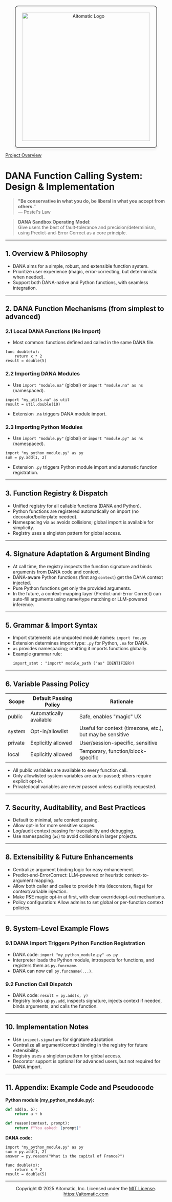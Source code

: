 <p align="center">
  <img src="https://cdn.prod.website-files.com/62a10970901ba826988ed5aa/62d942adcae82825089dabdb_aitomatic-logo-black.png" alt="Aitomatic Logo" width="400" style="border: 2px solid #666; border-radius: 10px; padding: 20px; box-shadow: 0 4px 8px rgba(0,0,0,0.1);"/>
</p>

[Project Overview](../../README.md)

# DANA Function Calling System: Design & Implementation

> **"Be conservative in what you do, be liberal in what you accept from others."**  
> — Postel's Law

> **DANA Sandbox Operating Model:**  
> Give users the best of fault-tolerance and precision/determinism, using Predict-and-Error Correct as a core principle.

---

## 1. Overview & Philosophy
- DANA aims for a simple, robust, and extensible function system.
- Prioritize user experience (magic, error-correcting, but deterministic when needed).
- Support both DANA-native and Python functions, with seamless integration.

---

## 2. DANA Function Mechanisms (from simplest to advanced)

### 2.1 Local DANA Functions (No Import)
- Most common: functions defined and called in the same DANA file.
```dana
func double(x):
    return x * 2
result = double(5)
```

### 2.2 Importing DANA Modules
- Use `import "module.na"` (global) or `import "module.na" as ns` (namespaced).
```dana
import "my_utils.na" as util
result = util.double(10)
```
- Extension `.na` triggers DANA module import.

### 2.3 Importing Python Modules
- Use `import "module.py"` (global) or `import "module.py" as ns` (namespaced).
```dana
import "my_python_module.py" as py
sum = py.add(1, 2)
```
- Extension `.py` triggers Python module import and automatic function registration.

---

## 3. Function Registry & Dispatch
- Unified registry for all callable functions (DANA and Python).
- Python functions are registered automatically on import (no decorator/boilerplate needed).
- Namespacing via `as` avoids collisions; global import is available for simplicity.
- Registry uses a singleton pattern for global access.

---

## 4. Signature Adaptation & Argument Binding
- At call time, the registry inspects the function signature and binds arguments from DANA code and context.
- DANA-aware Python functions (first arg `context`) get the DANA context injected.
- Pure Python functions get only the provided arguments.
- In the future, a context-mapping layer (Predict-and-Error Correct) can auto-fill arguments using name/type matching or LLM-powered inference.

---

## 5. Grammar & Import Syntax
- Import statements use unquoted module names: `import foo.py`
- Extension determines import type: `.py` for Python, `.na` for DANA.
- `as` provides namespacing; omitting it imports functions globally.
- Example grammar rule:
  ```
  import_stmt : "import" module_path ("as" IDENTIFIER)?
  ```

---

## 6. Variable Passing Policy
| Scope    | Default Passing Policy         | Rationale |
|----------|-------------------------------|-----------|
| public   | Automatically available        | Safe, enables "magic" UX |
| system   | Opt-in/allowlist               | Useful for context (timezone, etc.), but may be sensitive |
| private  | Explicitly allowed             | User/session-specific, sensitive |
| local    | Explicitly allowed             | Temporary, function/block-specific |
- All public variables are available to every function call.
- Only allowlisted system variables are auto-passed; others require explicit opt-in.
- Private/local variables are never passed unless explicitly requested.

---

## 7. Security, Auditability, and Best Practices
- Default to minimal, safe context passing.
- Allow opt-in for more sensitive scopes.
- Log/audit context passing for traceability and debugging.
- Use namespacing (`as`) to avoid collisions in larger projects.

---

## 8. Extensibility & Future Enhancements
- Centralize argument binding logic for easy enhancement.
- Predict-and-ErrorCorrect: LLM-powered or heuristic context-to-argument mapping.
- Allow both caller and callee to provide hints (decorators, flags) for context/variable injection.
- Make P&E magic opt-in at first, with clear override/opt-out mechanisms.
- Policy configuration: Allow admins to set global or per-function context policies.

---

## 9. System-Level Example Flows

### 9.1 DANA Import Triggers Python Function Registration
- DANA code: `import "my_python_module.py" as py`
- Interpreter loads the Python module, introspects for functions, and registers them as `py.funcname`.
- DANA can now call `py.funcname(...)`.

### 9.2 Function Call Dispatch
- DANA code: `result = py.add(x, y)`
- Registry looks up `py.add`, inspects signature, injects context if needed, binds arguments, and calls the function.

---

## 10. Implementation Notes
- Use `inspect.signature` for signature adaptation.
- Centralize all argument/context binding in the registry for future extensibility.
- Registry uses a singleton pattern for global access.
- Decorator support is optional for advanced users, but not required for DANA import.

---

## 11. Appendix: Example Code and Pseudocode

**Python module (my_python_module.py):**
```python
def add(a, b):
    return a + b

def reason(context, prompt):
    return f"You asked: {prompt}"
```

**DANA code:**
```dana
import "my_python_module.py" as py
sum = py.add(1, 2)
answer = py.reason("What is the capital of France?")

func double(x):
    return x * 2
result = double(5)
```

---
<p align="center">
Copyright © 2025 Aitomatic, Inc. Licensed under the <a href="../../LICENSE.md">MIT License</a>.
<br/>
<a href="https://aitomatic.com">https://aitomatic.com</a>
</p>